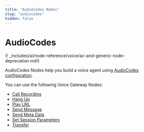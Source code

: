 ```yaml
---
title: "AudioCodes Nodes" 
slug: "audiocodes" 
hidden: false 
---
```


# AudioCodes

{! _includes/ai/node-reference/voice/ac-and-generic-node-deprecation.md!}

AudioCodes Nodes help you build a voice agent using [AudioCodes configuration](../../../../deploy/endpoint-reference/audiocodes.md).

You can use the following Voice Gateway Nodes:

- [Call Recording](call-recording.md)
- [Hang Up](hangup.md)
- [Play URL](play-url.md)
- [Send Message](send-message.md)
- [Send Meta Data](send-meta-data.md)
- [Set Session Parameters](set-session-params.md)
- [Transfer](transfer-vg.md)
